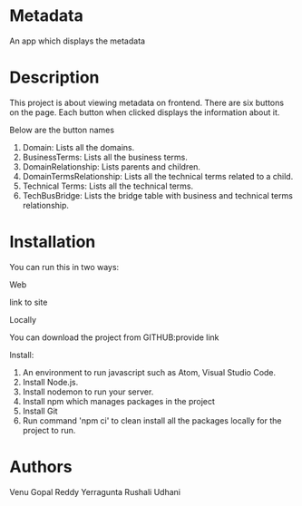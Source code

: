 # Metadata
An app which displays the metadata

# Description

This project is about viewing metadata on frontend. There are six buttons on the page. Each button when clicked displays the information about it.

Below are the button names

1. Domain: Lists all the domains.
2. BusinessTerms: Lists all the business terms.
3. DomainRelationship: Lists parents and children.
4. DomainTermsRelationship: Lists all the technical terms related to a child.
5. Technical Terms: Lists all the technical terms.
6. TechBusBridge: Lists the bridge table with business and technical terms relationship.


# Installation

You can run this in two ways:

Web

link to site

Locally

You can download the project from GITHUB:provide link

Install:

1. An environment to run javascript such as Atom, Visual Studio Code.
2. Install Node.js.
3. Install nodemon to run your server.
4. Install npm which manages packages in the project
5. Install Git
6. Run command 'npm ci' to clean install all the packages locally for the project to run.


# Authors

Venu Gopal Reddy Yerragunta
Rushali Udhani


